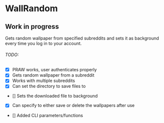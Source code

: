 # WallRandom

## Work in progress

Gets random wallpaper from specified subreddits and sets it as background every time you log in to your account.

###### TODO:

- [x] PRAW works, user authenticates properly 
- [x] Gets random wallpaper from a subreddit
- [x] Works with multiple subreddits
- [x] Can set the directory to save files to
- [] Sets the downloaded file to background
- [x] Can specify to either save or delete the wallpapers after use
- [] Added CLI parameters/functions
